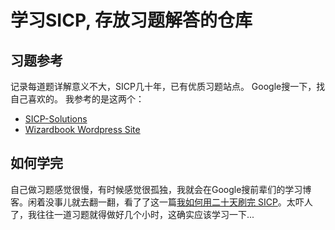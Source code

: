 # 学习SICP, 存放习题解答的仓库

## 习题参考
记录每道题详解意义不大，SICP几十年，已有优质习题站点。
Google搜一下，找自己喜欢的。
我参考的是这两个：
- [SICP-Solutions](http://community.schemewiki.org/?SICP-Solutions)
- [Wizardbook Wordpress Site](https://wizardbook.wordpress.com/solutions-index/)

## 如何学完
自己做习题感觉很慢，有时候感觉很孤独，我就会在Google搜前辈们的学习博客。闲着没事儿就去翻一翻，看了了这一篇[我如何用二十天刷完 SICP](http://numbbbbb.com/2016/03/28/20160328_我如何用两周时间刷完%20SICP/)。太吓人了，我往往一道习题就得做好几个小时，这确实应该学习一下...